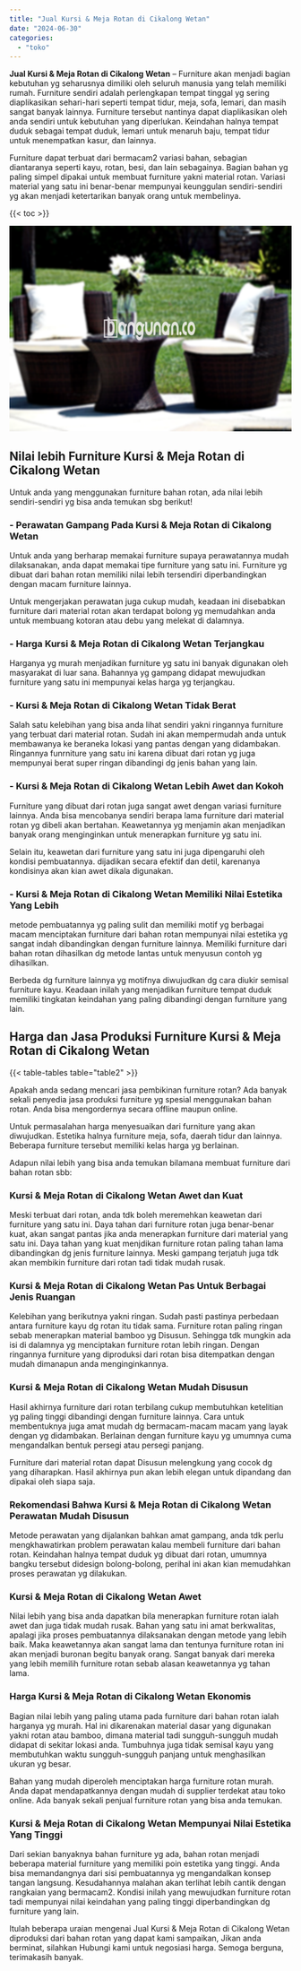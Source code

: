 ```yaml
---
title: "Jual Kursi & Meja Rotan di Cikalong Wetan"
date: "2024-06-30"
categories: 
  - "toko"
---
```


**Jual Kursi & Meja Rotan di Cikalong Wetan** – Furniture akan menjadi bagian kebutuhan yg seharusnya dimiliki oleh seluruh manusia yang telah memiliki rumah. Furniture sendiri adalah perlengkapan tempat tinggal yg sering diaplikasikan sehari-hari seperti tempat tidur, meja, sofa, lemari, dan masih sangat banyak lainnya. Furniture tersebut nantinya dapat diaplikasikan oleh anda sendiri untuk kebutuhan yang diperlukan. Keindahan halnya tempat duduk sebagai tempat duduk, lemari untuk menaruh baju, tempat tidur untuk menempatkan kasur, dan lainnya.

Furniture dapat terbuat dari bermacam2 variasi bahan, sebagian diantaranya seperti kayu, rotan, besi, dan lain sebagainya. Bagian bahan yg paling simpel dipakai untuk membuat furniture yakni material rotan. Variasi material yang satu ini benar-benar mempunyai keunggulan sendiri-sendiri yg akan menjadi ketertarikan banyak orang untuk membelinya.

{{< toc >}}

![Jual Kursi & Meja Rotan di Cikalong Wetan](/images/kursi-meja-rotan-murah41.png)

## Nilai lebih Furniture Kursi & Meja Rotan di Cikalong Wetan

Untuk anda yang menggunakan furniture bahan rotan, ada nilai lebih sendiri-sendiri yg bisa anda temukan sbg berikut!

### \- Perawatan Gampang Pada Kursi & Meja Rotan di Cikalong Wetan

Untuk anda yang berharap memakai furniture supaya perawatannya mudah dilaksanakan, anda dapat memakai tipe furniture yang satu ini. Furniture yg dibuat dari bahan rotan memiliki nilai lebih tersendiri diperbandingkan dengan macam furniture lainnya.

Untuk mengerjakan perawatan juga cukup mudah, keadaan ini disebabkan furniture dari material rotan akan terdapat bolong yg memudahkan anda untuk membuang kotoran atau debu yang melekat di dalamnya.

### \- Harga Kursi & Meja Rotan di Cikalong Wetan Terjangkau

Harganya yg murah menjadikan furniture yg satu ini banyak digunakan oleh masyarakat di luar sana. Bahannya yg gampang didapat mewujudkan furniture yang satu ini mempunyai kelas harga yg terjangkau.

### \- Kursi & Meja Rotan di Cikalong Wetan Tidak Berat

Salah satu kelebihan yang bisa anda lihat sendiri yakni ringannya furniture yang terbuat dari material rotan. Sudah ini akan mempermudah anda untuk membawanya ke beraneka lokasi yang pantas dengan yang didambakan. Ringannya funrniture yang satu ini karena dibuat dari rotan yg juga mempunyai berat super ringan dibandingi dg jenis bahan yang lain.

### \- Kursi & Meja Rotan di Cikalong Wetan Lebih Awet dan Kokoh

Furniture yang dibuat dari rotan juga sangat awet dengan variasi furniture lainnya. Anda bisa mencobanya sendiri berapa lama furniture dari material rotan yg dibeli akan bertahan. Keawetannya yg menjamin akan menjadikan banyak orang menginginkan untuk menerapkan furniture yg satu ini.

Selain itu, keawetan dari furniture yang satu ini juga dipengaruhi oleh kondisi pembuatannya. dijadikan secara efektif dan detil, karenanya kondisinya akan kian awet dikala digunakan.

### \- Kursi & Meja Rotan di Cikalong Wetan Memiliki Nilai Estetika Yang Lebih

metode pembuatannya yg paling sulit dan memiliki motif yg berbagai macam menciptakan furniture dari bahan rotan mempunyai nilai estetika yg sangat indah dibandingkan dengan furniture lainnya. Memiliki furniture dari bahan rotan dihasilkan dg metode lantas untuk menyusun contoh yg dihasilkan.

Berbeda dg furniture lainnya yg motifnya diwujudkan dg cara diukir semisal furniture kayu. Keadaan inilah yang menjadikan furniture tempat duduk memiliki tingkatan keindahan yang paling dibandingi dengan furniture yang lain.

## Harga dan Jasa Produksi Furniture Kursi & Meja Rotan di Cikalong Wetan

{{< table-tables table="table2" >}}

Apakah anda sedang mencari jasa pembikinan furniture rotan? Ada banyak sekali penyedia jasa produksi furniture yg spesial menggunakan bahan rotan. Anda bisa mengordernya secara offline maupun online.

Untuk permasalahan harga menyesuaikan dari furniture yang akan diwujudkan. Estetika halnya furniture meja, sofa, daerah tidur dan lainnya. Beberapa furniture tersebut memiliki kelas harga yg berlainan.

Adapun nilai lebih yang bisa anda temukan bilamana membuat furniture dari bahan rotan sbb:

### Kursi & Meja Rotan di Cikalong Wetan Awet dan Kuat

Meski terbuat dari rotan, anda tdk boleh meremehkan keawetan dari furniture yang satu ini. Daya tahan dari furniture rotan juga benar-benar kuat, akan sangat pantas jika anda menerapkan furniture dari material yang satu ini. Daya tahan yang kuat menjdikan furniture rotan paling tahan lama dibandingkan dg jenis furniture lainnya. Meski gampang terjatuh juga tdk akan membikin furniture dari rotan tadi tidak mudah rusak.

### Kursi & Meja Rotan di Cikalong Wetan Pas Untuk Berbagai Jenis Ruangan

Kelebihan yang berikutnya yakni ringan. Sudah pasti pastinya perbedaan antara furniture kayu dg rotan itu tidak sama. Furniture rotan paling ringan sebab menerapkan material bamboo yg Disusun. Sehingga tdk mungkin ada isi di dalamnya yg menciptakan furniture rotan lebih ringan. Dengan ringannya furniture yang diproduksi dari rotan bisa ditempatkan dengan mudah dimanapun anda menginginkannya.

### Kursi & Meja Rotan di Cikalong Wetan Mudah Disusun

Hasil akhirnya furniture dari rotan terbilang cukup membutuhkan ketelitian yg paling tinggi dibandingi dengan furniture lainnya. Cara untuk membentuknya juga amat mudah dg bermacam-macam macam yang layak dengan yg didambakan. Berlainan dengan furniture kayu yg umumnya cuma mengandalkan bentuk persegi atau persegi panjang.

Furniture dari material rotan dapat Disusun melengkung yang cocok dg yang diharapkan. Hasil akhirnya pun akan lebih elegan untuk dipandang dan dipakai oleh siapa saja.

### Rekomendasi Bahwa Kursi & Meja Rotan di Cikalong Wetan Perawatan Mudah Disusun

Metode perawatan yang dijalankan bahkan amat gampang, anda tdk perlu mengkhawatirkan problem perawatan kalau membeli furniture dari bahan rotan. Keindahan halnya tempat duduk yg dibuat dari rotan, umumnya bangku tersebut didesign bolong-bolong, perihal ini akan kian memudahkan proses perawatan yg dilakukan.

### Kursi & Meja Rotan di Cikalong Wetan Awet

Nilai lebih yang bisa anda dapatkan bila menerapkan furniture rotan ialah awet dan juga tidak mudah rusak. Bahan yang satu ini amat berkwalitas, apalagi jika proses pembuatannya dilaksanakan dengan metode yang lebih baik. Maka keawetannya akan sangat lama dan tentunya furniture rotan ini akan menjadi buronan begitu banyak orang. Sangat banyak dari mereka yang lebih memilih furniture rotan sebab alasan keawetannya yg tahan lama.

### Harga Kursi & Meja Rotan di Cikalong Wetan Ekonomis

Bagian nilai lebih yang paling utama pada furniture dari bahan rotan ialah harganya yg murah. Hal ini dikarenakan material dasar yang digunakan yakni rotan atau bamboo, dimana material tadi sungguh-sungguh mudah didapat di sekitar lokasi anda. Tumbuhnya juga tidak semisal kayu yang membutuhkan waktu sungguh-sungguh panjang untuk menghasilkan ukuran yg besar.

Bahan yang mudah diperoleh menciptakan harga furniture rotan murah. Anda dapat mendapatkannya dengan mudah di supplier terdekat atau toko online. Ada banyak sekali penjual furniture rotan yang bisa anda temukan.

### Kursi & Meja Rotan di Cikalong Wetan Mempunyai Nilai Estetika Yang Tinggi

Dari sekian banyaknya bahan furniture yg ada, bahan rotan menjadi beberapa material furniture yang memiliki poin estetika yang tinggi. Anda bisa memandangnya dari sisi pembuatannya yg mengandalkan konsep tangan langsung. Kesudahannya malahan akan terlihat lebih cantik dengan rangkaian yang bermacam2. Kondisi inilah yang mewujudkan furniture rotan tadi mempunyai nilai keindahan yang paling tinggi diperbandingkan dg furniture yang lain.

Itulah beberapa uraian mengenai Jual Kursi & Meja Rotan di Cikalong Wetan diproduksi dari bahan rotan yang dapat kami sampaikan, Jikan anda berminat, silahkan Hubungi kami untuk negosiasi harga. Semoga berguna, terimakasih banyak.
